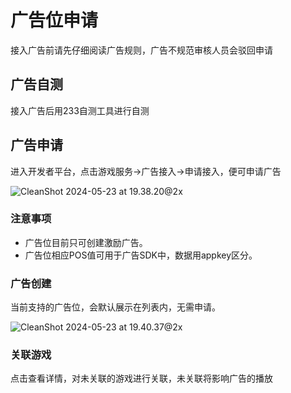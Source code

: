 # 广告位申请

接入广告前请先仔细阅读广告规则，广告不规范审核人员会驳回申请

## 广告自测

 接入广告后用233自测工具进行自测

## 广告申请

进入开发者平台，点击游戏服务->广告接入->申请接入，便可申请广告

![CleanShot 2024-05-23 at 19.38.20@2x](https://arkimg.ark.online/CleanShot%202024-05-23%20at%2019.38.20@2x.png)


### 注意事项

- 广告位目前只可创建激励广告。
- 广告位相应POS值可用于广告SDK中，数据用appkey区分。

### 广告创建

当前支持的广告位，会默认展示在列表内，无需申请。

![CleanShot 2024-05-23 at 19.40.37@2x](https://release.233leyuan.com/athena/online/38b337cf1ea343de944e5e05cfcf2222_558765417.webp)

### 关联游戏

点击查看详情，对未关联的游戏进行关联，未关联将影响广告的播放
